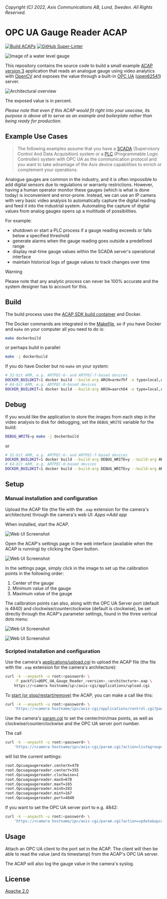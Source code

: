 *Copyright (C) 2022, Axis Communications AB, Lund, Sweden. All Rights Reserved.*

# OPC UA Gauge Reader ACAP

[![Build ACAPs](https://github.com/AxisCommunications/opc-ua-gaugereader-acap/actions/workflows/build.yml/badge.svg)](https://github.com/AxisCommunications/opc-ua-gaugereader-acap/actions/workflows/build.yml)
[![GitHub Super-Linter](https://github.com/AxisCommunications/opc-ua-gaugereader-acap/actions/workflows/super-linter.yml/badge.svg)](https://github.com/AxisCommunications/opc-ua-gaugereader-acap/actions/workflows/super-linter.yml)

![Image of a water level gauge](images/water_level_gauge.jpg)

This repository contains the source code to build a small example
[ACAP version 3](https://help.axis.com/acap-3-developer-guide)
application that reads an analogue gauge using video analytics with
[OpenCV](https://opencv.org/)
and exposes the value through a built-in
[OPC UA](https://en.wikipedia.org/wiki/OPC_Unified_Architecture)
([open62541](https://open62541.org/)) server.

![Architectural overview](images/acap_architecture.svg)

The exposed value is in percent.

*Please note that even if this ACAP would fit right into your usecase, its
purpose is above all to serve as an example and boilerplate rather than being
ready for production.*

## Example Use Cases

> The following examples assume that you have a [SCADA](https://en.wikipedia.org/wiki/SCADA) (Supervisory
Control And Data Acquisition) system or a [PLC](https://en.wikipedia.org/wiki/Programmable_logic_controller) (Programmable Logic Controller) system with OPC UA as the communication protocol and you want to take advantage of the Axis device capabilities to enrich or complement your operations.

Analogue gauges are common in the industry, and it is often impossible to add
digital sensors due to regulations or warranty restrictions. However, having a
human operator monitor these gauges (which is what is done today) is
inconvenient and error-prone. Instead, we can use an IP camera with very basic
video analysis to automatically capture the digital reading and feed it into
the industrial system. Automating the capture of digital values from analog
gauges opens up a multitude of possibilities.

For example:

- shutdown or start a PLC process if a gauge reading exceeds or falls below a specified threshold
- generate alarms when the gauge reading goes outside a predefined range
- display real-time gauge values within the SCADA server's operational interface
- maintain historical logs of gauge values to track changes over time

> [!WARNING]
> Please note that any analytic process can never be 100% accurate and the system designer has to account for this.

## Build

The build process uses the
[ACAP SDK build container](https://hub.docker.com/r/axisecp/acap-sdk)
and Docker.

The Docker commands are integrated in the [Makefile](Makefile), so if you have
Docker and `make` on your computer all you need to do is:

```sh
make dockerbuild
```

or perhaps build in parallel:

```sh
make -j dockerbuild
```

If you do have Docker but no `make` on your system:

```sh
# 32-bit ARM, e.g. ARTPEC-6- and ARTPEC-7-based devices
DOCKER_BUILDKIT=1 docker build --build-arg ARCH=armv7hf -o type=local,dest=. .
# 64-bit ARM, e.g. ARTPEC-8-based devices
DOCKER_BUILDKIT=1 docker build --build-arg ARCH=aarch64 -o type=local,dest=. .
```

## Debug

If you would like the application to store the images from each step in the
video analysis to disk for debugging, set the `DEBUG_WRITE` variable for the
build:

```sh
DEBUG_WRITE=y make -j dockerbuild
```

or

```sh
# 32-bit ARM, e.g. ARTPEC-6- and ARTPEC-7-based devices
DOCKER_BUILDKIT=1 docker build --build-arg DEBUG_WRITE=y --build-arg ARCH=armv7hf -o type=local,dest=. .
# 64-bit ARM, e.g. ARTPEC-8-based devices
DOCKER_BUILDKIT=1 docker build --build-arg DEBUG_WRITE=y --build-arg ARCH=aarch64 -o type=local,dest=. .
```

## Setup

### Manual installation and configuration

Upload the ACAP file (the file with the `.eap` extension for the camera's
architecture) through the camera's web UI: *Apps->Add app*

When installed, start the ACAP.

![Web UI Screenshot](images/web_ui_open_settings.png)

Open the ACAP's settings page in the web interface (available when the ACAP is
running) by clicking the *Open* button.

![Web UI Screenshot](images/web_ui_settings.png)

In the settings page, simply click in the image to set up the calibration
points in the following order:

1. Center of the gauge
1. Minimum value of the gauge
1. Maximum value of the gauge

The calibration points can also, along with the OPC UA Server port (default is
4840) and clockwise/counterclockwise (default is clockwise), be set directly
through the ACAP's parameter settings, found in the three vertical dots menu:

![Web UI Screenshot](images/web_ui_open_param_settings.png)

![Web UI Screenshot](images/web_ui_param_settings.png)

### Scripted installation and configuration

Use the camera's
[applications/upload.cgi](https://www.axis.com/vapix-library/subjects/t10102231/section/t10036126/display?section=t10036126-t10010609)
to upload the ACAP file (the file with the `.eap` extension for the camera's
architecture):

```sh
curl -k --anyauth -u root:<password> \
    -F packfil=@OPC_UA_Gauge_Reader_<version>_<architecture>.eap \
    https://<camera hostname/ip>/axis-cgi/applications/upload.cgi
```

To
[start (or stop/restart/remove)](https://www.axis.com/vapix-library/subjects/t10102231/section/t10036126/display?section=t10036126-t10010606)
the ACAP, you can make a call like this:

```sh
curl -k --anyauth -u root:<password> \
    'https://<camera hostname/ip>/axis-cgi/applications/control.cgi?package=opcuagaugereader&action=start'
```

Use the camera's
[param.cgi](https://www.axis.com/vapix-library/subjects/t10175981/section/t10036014/display)
to set the center/min/max points, as well as clockwise/counterclockwise and the
OPC UA server port number.

The call

```sh
curl -k --anyauth -u root:<password> \
    'https://<camera hostname/ip>/axis-cgi/param.cgi?action=list&group=opcuagaugereader'
```

will list the current settings:

```sh
root.Opcuagaugereader.centerX=479
root.Opcuagaugereader.centerY=355
root.Opcuagaugereader.clockwise=1
root.Opcuagaugereader.maxX=678
root.Opcuagaugereader.maxY=165
root.Opcuagaugereader.minX=283
root.Opcuagaugereader.minY=167
root.Opcuagaugereader.port=4840
```

If you want to set the OPC UA server port to e.g. 4842:

```sh
curl -k --anyauth -u root:<password> \
    'https://<camera hostname/ip>/axis-cgi/param.cgi?action=update&opcuagaugereader.port=4842'
```

## Usage

Attach an OPC UA client to the port set in the ACAP. The client will then be
able to read the value (and its timestamp) from the ACAP's OPC UA server.

The ACAP will also log the gauge value in the camera's syslog.

## License

[Apache 2.0](LICENSE)
